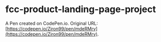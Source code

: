 # fcc-product-landing-page-project

A Pen created on CodePen.io. Original URL: [https://codepen.io/Ziron99/pen/mdeRMrv](https://codepen.io/Ziron99/pen/mdeRMrv).
